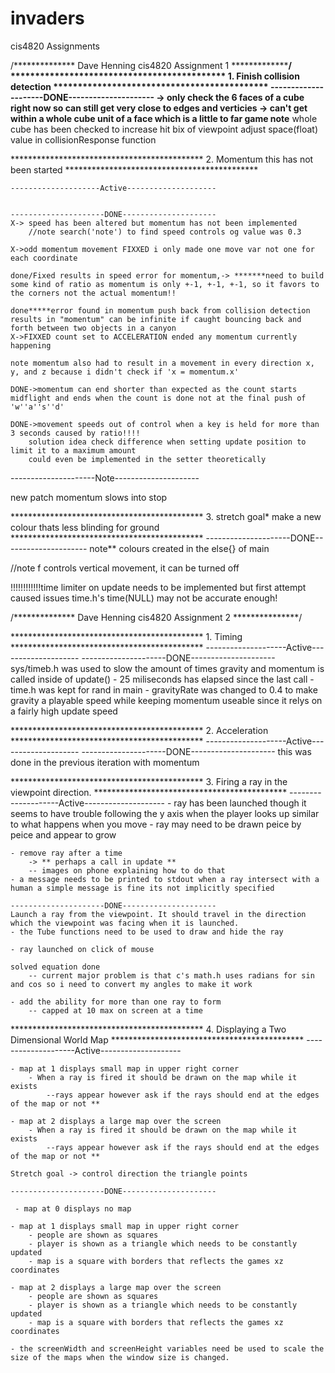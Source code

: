 # invaders
cis4820 Assignments


/**************
Dave Henning
cis4820
Assignment 1
***************/
******************************************** 1. Finish collision detection ********************************************
    ---------------------DONE---------------------
    -> only check the 6 faces of a cube right now so can still get very close to edges and verticies
    -> can't get within a whole cube unit of a face which is a little to far game
    note** whole cube has been checked to increase hit bix of viewpoint adjust space(float) value in collisionResponse function
    

******************************************** 2. Momentum this has not been started ********************************************

    --------------------Active--------------------
    

    ---------------------DONE---------------------
    X-> speed has been altered but momentum has not been implemented
        //note search('note') to find speed controls og value was 0.3

    X->odd momentum movement FIXXED i only made one move var not one for each coordinate

    done/Fixed results in speed error for momentum,-> *******need to build some kind of ratio as momentum is only +-1, +-1, +-1, so it favors to the corners not the actual momentum!!

    done*****error found in momentum push back from collision detection results in "momentum" can be infinite if caught bouncing back and forth between two objects in a canyon
    X->FIXXED count set to ACCELERATION ended any momentum currently happening

    note momentum also had to result in a movement in every direction x, y, and z because i didn't check if 'x = momentum.x'

    DONE->momentum can end shorter than expected as the count starts midflight and ends when the count is done not at the final push of 'w''a''s''d'

    DONE->movement speeds out of control when a key is held for more than 3 seconds caused by ratio!!!!
        solution idea check difference when setting update position to limit it to a maximum amount 
        could even be implemented in the setter theoretically

   ---------------------Note---------------------
    
   new patch momentum slows into stop 

******************************************** 3. stretch goal* make a new colour thats less blinding for ground ********************************************
    ---------------------DONE---------------------
    note** colours created in the else{} of main

//note f controls vertical movement, it can be turned off

!!!!!!!!!!!!time limiter on update needs to be implemented but first attempt caused issues 
time.h's time(NULL) may not be accurate enough!




/**************
Dave Henning
cis4820
Assignment 2
***************/


******************************************** 1. Timing ********************************************
    --------------------Active--------------------
    ---------------------DONE---------------------
    sys/timeb.h was used to slow the amount of times gravity and momentum is called inside of update()
    - 25 miliseconds has elapsed since the last call
    - time.h was kept for rand in main
    - gravityRate was changed to 0.4 to make gravity a playable speed while keeping momentum useable since it relys on a fairly high update speed

********************************************  2. Acceleration ********************************************
    --------------------Active--------------------
    ---------------------DONE---------------------
    this was done in the previous iteration with momentum


******************************************** 3. Firing a ray in the viewpoint direction. ********************************************
    --------------------Active--------------------
    - ray has been launched though it seems to have trouble following the y axis when the player looks up similar to what happens when you move
    - ray may need to be drawn peice by peice and appear to grow

    - remove ray after a time 
        -> ** perhaps a call in update **
        -- images on phone explaining how to do that
    - a message needs to be printed to stdout when a ray intersect with a human a simple message is fine its not implicitly specified

    ---------------------DONE---------------------
    Launch a ray from the viewpoint. It should travel in the direction which the viewpoint was facing when it is launched.
    - the Tube functions need to be used to draw and hide the ray

    - ray launched on click of mouse
    
    solved equation done
        -- current major problem is that c's math.h uses radians for sin and cos so i need to convert my angles to make it work

    - add the ability for more than one ray to form
        -- capped at 10 max on screen at a time

    
******************************************** 4. Displaying a Two Dimensional World Map ********************************************
    --------------------Active--------------------

    - map at 1 displays small map in upper right corner
        - When a ray is fired it should be drawn on the map while it exists
            --rays appear however ask if the rays should end at the edges of the map or not **

    - map at 2 displays a large map over the screen
        - When a ray is fired it should be drawn on the map while it exists
            --rays appear however ask if the rays should end at the edges of the map or not **

    Stretch goal -> control direction the triangle points

    ---------------------DONE---------------------

     - map at 0 displays no map

    - map at 1 displays small map in upper right corner
        - people are shown as squares
        - player is shown as a triangle which needs to be constantly updated
        - map is a square with borders that reflects the games xz coordinates

    - map at 2 displays a large map over the screen
        - people are shown as squares
        - player is shown as a triangle which needs to be constantly updated
        - map is a square with borders that reflects the games xz coordinates

    - the screenWidth and screenHeight variables need be used to scale the size of the maps when the window size is changed.   

    
    